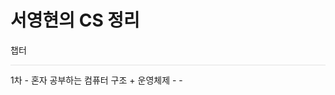 # 서영현의 CS 정리

챕터
<hr style="height: 0.5px; background-color: rgba(0, 0, 0, .1); border: none;" />
1차 - 혼자 공부하는 컴퓨터 구조 + 운영체제
- 
- 